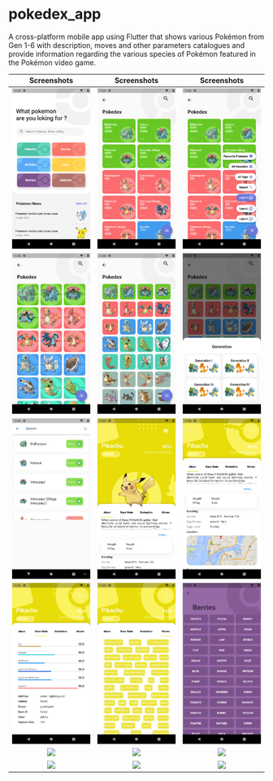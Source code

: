 # pokedex_app
 A cross-platform mobile app using Flutter that shows various Pokémon from Gen 1-6 with description, moves and other parameters catalogues and provide information regarding the various species of Pokémon featured in the Pokémon video game.

Screenshots               |  Screenshots  |  Screenshots
:-------------------------:|:-------------------------:|:-------------------------:
![](https://github.com/nrd26/pokedex_app/blob/main/screenshots/1.png?raw=true)|![](https://github.com/nrd26/pokedex_app/blob/master/screenshots/2.png?raw=true)|![](https://github.com/nrd26/pokedex_app/blob/master/screenshots/3.png?raw=true)
![](https://github.com/nrd26/pokedex_app/blob/master/screenshots/4.png?raw=true)|![](https://github.com/nrd26/pokedex_app/blob/master/screenshots/5.png?raw=true)|![](https://github.com/nrd26/pokedex_app/blob/master/screenshots/6.png?raw=true)
![](https://github.com/nrd26/pokedex_app/blob/master/screenshots/7.png?raw=true)|![](https://github.com/nrd26/pokedex_app/blob/master/screenshots/8.png?raw=true)|![](https://github.com/nrd26/pokedex_app/blob/master/screenshots/9.png?raw=true)
![](https://github.com/nrd26/pokedex_app/blob/master/screenshots/10.png?raw=true)|![](https://github.com/nrd26/pokedex_app/blob/master/screenshots/11.png?raw=true)|![](https://github.com/nrd26/pokedex_app/blob/master/screenshots/12.png?raw=true)
![](https://github.com/nrd26/pokedex_app/blob/master/screenshots/13.png?raw=true)|![](https://github.com/nrd26/pokedex_app/blob/master/screenshots/14.png?raw=true)|![](https://github.com/nrd26/pokedex_app/blob/master/screenshots/15.png?raw=true)
![](https://github.com/nrd26/pokedex_app/blob/master/screenshots/16.png?raw=true)|![](https://github.com/nrd26/pokedex_app/blob/master/screenshots/17.png?raw=true)|![](https://github.com/nrd26/pokedex_app/blob/master/screenshots/18.png?raw=true)
